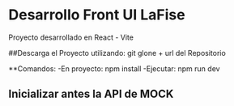 # Desarrollo Front UI LaFise

Proyecto desarrollado en React - Vite

##Descarga el Proyecto utilizando:
git glone + url del Repositorio

**Comandos:
-En proyecto:
npm install
-Ejecutar:
npm run dev

## Inicializar antes la API de MOCK




